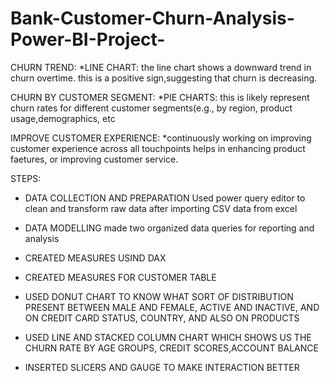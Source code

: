 # Bank-Customer-Churn-Analysis-Power-BI-Project-

CHURN TREND:
*LINE CHART: the line chart shows a downward trend in churn overtime. this is a positive sign,suggesting that churn is decreasing.

CHURN BY CUSTOMER SEGMENT:
*PIE CHARTS: this is likely represent churn rates for different customer segments(e.g., by region, product usage,demographics, etc

IMPROVE CUSTOMER EXPERIENCE:
*continuously working on improving customer experience across all touchpoints helps in enhancing product faetures, or improving customer service.

STEPS:

* DATA COLLECTION AND PREPARATION
  Used power query editor to clean and transform raw data after importing CSV data from excel
  
* DATA MODELLING
  made two organized data queries for reporting and analysis
  
* CREATED MEASURES USIND DAX
  
* CREATED MEASURES FOR CUSTOMER TABLE
  
* USED DONUT CHART TO KNOW WHAT SORT OF DISTRIBUTION PRESENT BETWEEN MALE AND FEMALE, ACTIVE AND INACTIVE, AND ON CREDIT CARD STATUS, COUNTRY, AND ALSO ON PRODUCTS
  
* USED LINE AND STACKED COLUMN CHART WHICH SHOWS US THE CHURN RATE BY AGE GROUPS, CREDIT SCORES,ACCOUNT BALANCE
  
* INSERTED SLICERS AND GAUGE TO MAKE INTERACTION BETTER
